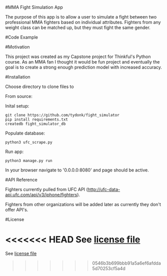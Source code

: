 #MMA Fight Simulation App

The purpose of this app is to allow a user to simulate a fight between two professional MMA fighters based on individual attributes. Fighters from any weight class can be matched up, but they must fight the same gender.

#Code Example

#Motivation

This project was created as my Capstone project for Thinkful's Python course. As an MMA fan I thought it would be fun project and eventually the goal is to create a strong enough prediction model with increased accuracy.

#Installation

Choose directory to clone files to

From source:

Inital setup:
```
git clone https://github.com/tydonk/fight_simulator
pip install requirements.txt
createdb fight_simulator_db
```

Populate database:
```
python3 ufc_scrape.py
```

Run app:
```
python3 manage.py run
```

In your browser navigate to '0.0.0.0:8080' and page should be active.

#API Reference

Fighters currently pulled from UFC API (http://ufc-data-api.ufc.com/api/v3/iphone/fighters).

Fighters from other organizations will be added later as currently they don't offer API's.

#License

<<<<<<< HEAD
See [license file](license.md)
=======
See [license file](license.md)
>>>>>>> 0546b3b699bbb91a5a6ef6afdda5d70253cf5a4d
